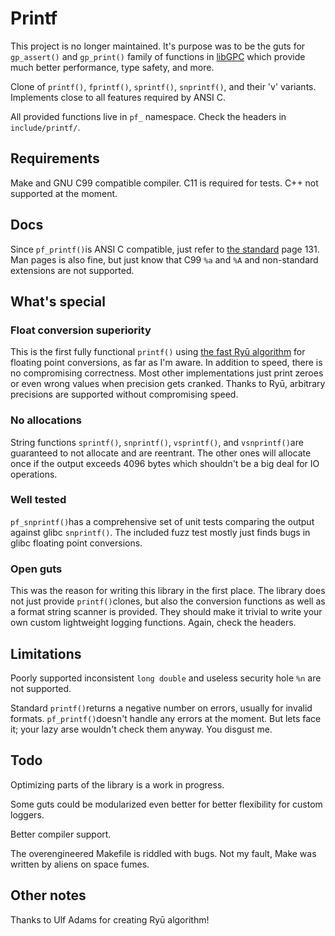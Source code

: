 # Printf

This project is no longer maintained. It's purpose was to be the guts for `gp_assert()` and `gp_print()` family of functions in [libGPC](https://github.com/PrinssiFiestas/libGPC) which provide much better performance, type safety, and more.

Clone of `printf()`, `fprintf()`, `sprintf()`, `snprintf()`, and their 'v' variants. Implements close to all features required by ANSI C.

All provided functions live in `pf_` namespace. Check the headers in `include/printf/`.

## Requirements

Make and GNU C99 compatible compiler. C11 is required for tests. C++ not supported at the moment.

## Docs

Since `pf_printf()`is ANSI C compatible, just refer to [the standard](https://web.archive.org/web/20200909074736if_/https://www.pdf-archive.com/2014/10/02/ansi-iso-9899-1990-1/ansi-iso-9899-1990-1.pdf) page 131. Man pages is also fine, but just know that C99 `%a` and `%A` and non-standard extensions are not supported.

## What's special

### Float conversion superiority

This is the first fully functional `printf()` using [the fast Ryū algorithm](https://github.com/ulfjack/ryu) for floating point conversions, as far as I'm aware. In addition to speed, there is no compromising correctness. Most other implementations just print zeroes or even wrong values when precision gets cranked. Thanks to Ryū, arbitrary precisions are supported without compromising speed.

### No allocations

String functions `sprintf()`, `snprintf()`, `vsprintf()`, and `vsnprintf()`are guaranteed to not allocate and are reentrant. The other ones will allocate once if the output exceeds 4096 bytes which shouldn't be a big deal for IO operations.

### Well tested

`pf_snprintf()`has a comprehensive set of unit tests comparing the output against glibc `snprintf()`. The included fuzz test mostly just finds bugs in glibc floating point conversions.

### Open guts

This was the reason for writing this library in the first place. The library does not just provide `printf()`clones, but also the conversion functions as well as a format string scanner is provided. They should make it trivial to write your own custom lightweight logging functions. Again, check the headers.

## Limitations

Poorly supported inconsistent `long double` and useless security hole `%n` are not supported.

Standard `printf()`returns a negative number on errors, usually for invalid formats. `pf_printf()`doesn't handle any errors at the moment. But lets face it; your lazy arse wouldn't check them anyway. You disgust me.

## Todo

Optimizing parts of the library is a work in progress.

Some guts could be modularized even better for better flexibility for custom loggers.

Better compiler support.

The overengineered Makefile is riddled with bugs. Not my fault, Make was written by aliens on space fumes.

## Other notes

Thanks to Ulf Adams for creating Ryū algorithm!
